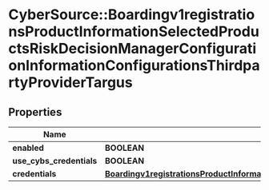 # CyberSource::Boardingv1registrationsProductInformationSelectedProductsRiskDecisionManagerConfigurationInformationConfigurationsThirdpartyProviderTargus

## Properties
Name | Type | Description | Notes
------------ | ------------- | ------------- | -------------
**enabled** | **BOOLEAN** |  | [optional] 
**use_cybs_credentials** | **BOOLEAN** |  | [optional] 
**credentials** | [**Boardingv1registrationsProductInformationSelectedProductsRiskDecisionManagerConfigurationInformationConfigurationsThirdpartyProviderTargusCredentials**](Boardingv1registrationsProductInformationSelectedProductsRiskDecisionManagerConfigurationInformationConfigurationsThirdpartyProviderTargusCredentials.md) |  | [optional] 


